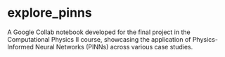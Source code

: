 # explore_pinns
A Google Collab notebook developed for the final project in the Computational Physics II course, showcasing the application of Physics-Informed Neural Networks (PINNs) across various case studies.

